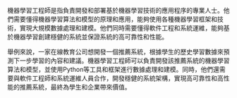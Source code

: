 機器學習工程師是指負責開發和部署基於機器學習技術的應用程序的專業人士。他們需要懂得機器學習算法和模型的原理和應用，能夠使用各種機器學習框架和技術，實現大規模數據處理和建模。他們同時需要懂得軟件工程和系統運維，能夠基於機器學習創建穩健的系統並保證系統的高可靠性和性能。

舉例來說，一家在線教育公司想開發一個推薦系統，根據學生的歷史學習數據來預測下一步學習的內容和建議。機器學習工程師可以負責開發該推薦系統的機器學習算法和模型，並使用Python等工具和框架進行數據處理和建模。同時，他們還需要與軟件工程師和系統運維人員合作，開發穩健的系統架構，實現高可靠性和高性能的推薦系統，最終為學生和企業帶來價值。